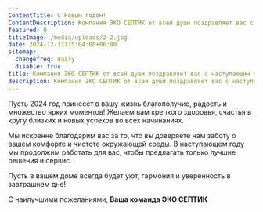 ```yaml
---
ContentTitle: С Новым годом!
ContentDescription: Компания ЭКО СЕПТИК от всей души поздравляет вас с наступающим Новым годом! 🎄✨
featured: 0
titleImage: /media/uploads/2-2.jpg
date: 2024-12-31T15:04:00+06:00
sitemap:
  changefreq: daily
  disable: true
title: Компания ЭКО СЕПТИК от всей души поздравляет вас с наступающим Новым годом! 🎄✨
description: Компания ЭКО СЕПТИК от всей души поздравляет вас с наступающим Новым годом! 🎄✨
---
```



Пусть 2024 год принесет в вашу жизнь благополучие, радость и множество ярких моментов!
Желаем вам крепкого здоровья, счастья в кругу близких и новых успехов во всех начинаниях.

Мы искренне благодарим вас за то, что вы доверяете нам заботу о вашем комфорте и чистоте окружающей среды.
В наступающем году мы продолжим работать для вас, чтобы предлагать только лучшие решения и сервис.

Пусть в вашем доме всегда будет уют, гармония и уверенность в завтрашнем дне!

С наилучшими пожеланиями,
**Ваша команда ЭКО СЕПТИК**
